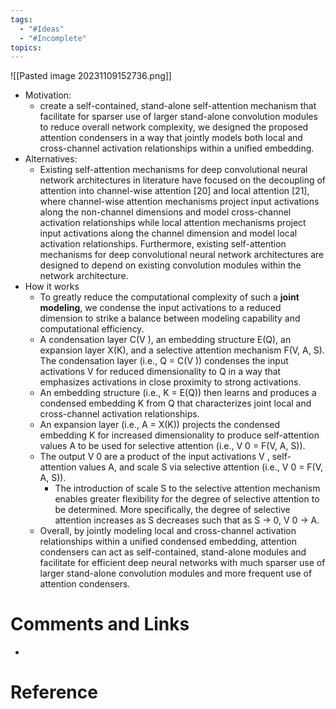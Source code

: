 ```yaml
---
tags:
  - "#Ideas"
  - "#Incomplete"
topics:
---
```

![[Pasted image 20231109152736.png]]


- Motivation:
	- create a self-contained, stand-alone self-attention mechanism that facilitate for sparser use of larger stand-alone convolution modules to reduce overall network complexity, we designed the proposed attention condensers in a way that jointly models both local and cross-channel activation relationships within a unified embedding.
- Alternatives:
	- Existing self-attention mechanisms for deep convolutional neural network architectures in literature have focused on the decoupling of attention into channel-wise attention [20] and local attention [21], where channel-wise attention mechanisms project input activations along the non-channel dimensions and model cross-channel activation relationships while local attention mechanisms project input activations along the channel dimension and model local activation relationships. Furthermore, existing self-attention mechanisms for deep convolutional neural network architectures are designed to depend on existing convolution modules within the network architecture.
- How it works
	- To greatly reduce the computational complexity of such a **joint modeling**, we condense the input activations to a reduced dimension to strike a balance between modeling capability and computational efficiency.
	- A condensation layer C(V ), an embedding structure E(Q), an expansion layer X(K), and a selective attention mechanism F(V, A, S). The condensation layer (i.e., Q = C(V )) condenses the input activations V for reduced dimensionality to Q in a way that emphasizes activations in close proximity to strong activations.
	- An embedding structure (i.e., K = E(Q)) then learns and produces a condensed embedding K from Q that characterizes joint local and cross-channel activation relationships. 
	- An expansion layer (i.e., A = X(K)) projects the condensed embedding K for increased dimensionality to produce self-attention values A to be used for selective attention (i.e., V 0 = F(V, A, S)). 
	- The output V 0 are a product of the input activations V , self-attention values A, and scale S via selective attention (i.e., V 0 = F(V, A, S)). 
		- The introduction of scale S to the selective attention mechanism enables greater flexibility for the degree of selective attention to be determined. More specifically, the degree of selective attention increases as S decreases such that as S → 0, V 0 → A. 
	- Overall, by jointly modeling local and cross-channel activation relationships within a unified condensed embedding, attention condensers can act as self-contained, stand-alone modules and facilitate for efficient deep neural networks with much sparser use of larger stand-alone convolution modules and more frequent use of attention condensers.


# Comments and Links
- 
# Reference